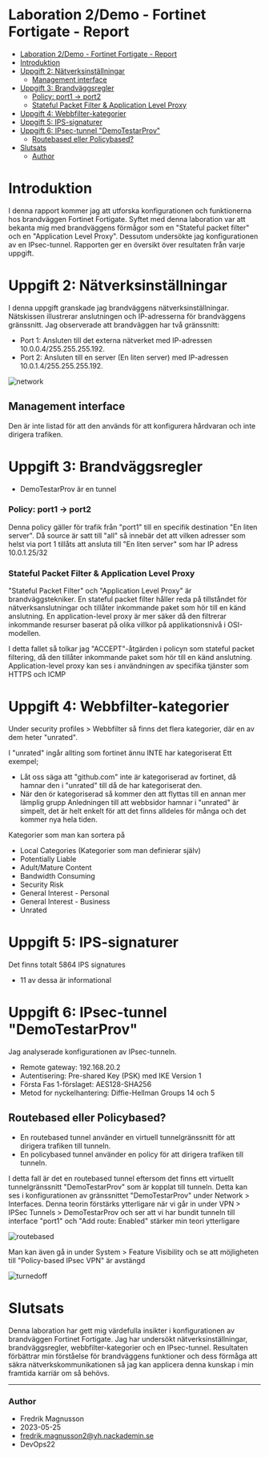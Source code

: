 # Laboration 2/Demo - Fortinet Fortigate - Report

- [Laboration 2/Demo - Fortinet Fortigate - Report](#laboration-2demo---fortinet-fortigate---report)
- [Introduktion](#introduktion)
- [Uppgift 2: Nätverksinställningar](#uppgift-2-nätverksinställningar)
  - [Management interface](#management-interface)
- [Uppgift 3: Brandväggsregler](#uppgift-3-brandväggsregler)
    - [Policy: port1 → port2](#policy-port1--port2)
    - [Stateful Packet Filter \& Application Level Proxy](#stateful-packet-filter--application-level-proxy)
- [Uppgift 4: Webbfilter-kategorier](#uppgift-4-webbfilter-kategorier)
- [Uppgift 5: IPS-signaturer](#uppgift-5-ips-signaturer)
- [Uppgift 6: IPsec-tunnel "DemoTestarProv"](#uppgift-6-ipsec-tunnel-demotestarprov)
  - [Routebased eller Policybased?](#routebased-eller-policybased)
- [Slutsats](#slutsats)
    - [Author](#author)


# Introduktion
I denna rapport kommer jag att utforska konfigurationen och funktionerna hos brandväggen Fortinet Fortigate. Syftet med denna laboration var att bekanta mig med brandväggens förmågor som en "Stateful packet filter" och en "Application Level Proxy". Dessutom undersökte jag konfigurationen av en IPsec-tunnel. Rapporten ger en översikt över resultaten från varje uppgift.

# Uppgift 2: Nätverksinställningar
I denna uppgift granskade jag brandväggens nätverksinställningar. Nätskissen illustrerar anslutningen och IP-adresserna för brandväggens gränssnitt. Jag observerade att brandväggen har två gränssnitt:

* Port 1: Ansluten till det externa nätverket med IP-adressen 10.0.0.4/255.255.255.192.
* Port 2: Ansluten till en server (En liten server) med IP-adressen 10.0.1.4/255.255.255.192.

![network](network.jpg)

## Management interface

Den är inte listad för att den används för att konfigurera hårdvaran och inte dirigera trafiken.

# Uppgift 3: Brandväggsregler
* DemoTestarProv är en tunnel

### Policy: port1 → port2

Denna policy gäller för trafik från "port1" till en specifik destination "En liten server". 
Då source är satt till "all" så innebär det att vilken adresser som helst via port 1 tillåts att ansluta till "En liten server" som har IP adress 10.0.1.25/32

### Stateful Packet Filter & Application Level Proxy
"Stateful Packet Filter" och "Application Level Proxy" är brandväggstekniker. En stateful packet filter håller reda på tillståndet för nätverksanslutningar och tillåter inkommande paket som hör till en känd anslutning. En application-level proxy är mer säker då den filtrerar inkommande resurser baserat på olika villkor på applikationsnivå i OSI-modellen.

I detta fallet så tolkar jag "ACCEPT"-åtgärden i  policyn som stateful packet filtering, då den tillåter inkommande paket som hör till en känd anslutning. Application-level proxy kan ses i användningen av specifika tjänster som HTTPS och ICMP

# Uppgift 4: Webbfilter-kategorier

Under security profiles > Webbfilter så finns det flera kategorier, där en av dem heter "unrated".

I "unrated" ingår allting som fortinet ännu INTE har kategoriserat
Ett exempel; 
* Låt oss säga att "github.com" inte är kategoriserad av fortinet, då hamnar den i "unrated" till då de har kategoriserat den.
* När den ör kategoriserad så kommer den att flyttas till en annan mer lämplig grupp
Anledningen till att webbsidor hamnar i "unrated" är simpelt, det är helt enkelt för att det finns alldeles för många och det kommer nya hela tiden.

Kategorier som man kan sortera på
* Local Categories (Kategorier som man definierar själv)
* Potentially Liable
* Adult/Mature Content
* Bandwidth Consuming
* Security Risk
* General Interest - Personal
* General Interest - Business
* Unrated

# Uppgift 5: IPS-signaturer

Det finns totalt 5864 IPS signatures
* 11 av dessa är informational

# Uppgift 6: IPsec-tunnel "DemoTestarProv"
Jag analyserade konfigurationen av IPsec-tunneln. 

* Remote gateway: 192.168.20.2
* Autentisering: Pre-shared Key (PSK) med IKE Version 1
* Första Fas 1-förslaget: AES128-SHA256
* Metod for nyckelhantering: Diffie-Hellman Groups 14 och 5

## Routebased eller Policybased?

* En routebased tunnel använder en virtuell tunnelgränssnitt för att dirigera trafiken till tunneln.
* En policybased tunnel använder en policy för att dirigera trafiken till tunneln.

I detta fall är det en routebased tunnel eftersom det finns ett virtuellt tunnelgränssnitt "DemoTestarProv" som är kopplat till tunneln. Detta kan ses i konfigurationen av gränssnittet "DemoTestarProv" under Network > Interfaces.
Denna teorin förstärks ytterligare när vi går in under VPN > IPSec Tunnels > DemoTestarProv och ser att vi har bundit tunneln till interface "port1" och "Add route: Enabled" stärker min teori ytterligare

![routebased](routebased.jpg)

Man kan även gå in under System > Feature Visibility och se att möjligheten till "Policy-based IPsec VPN" är avstängd

![turnedoff](turnedoff.jpg)

# Slutsats
Denna laboration har gett mig värdefulla insikter i konfigurationen av brandväggen Fortinet Fortigate. Jag har undersökt nätverksinställningar, brandväggsregler, webbfilter-kategorier och en IPsec-tunnel. Resultaten förbättrar min förståelse för brandväggens funktioner och dess förmåga att säkra nätverkskommunikationen så jag kan applicera denna kunskap i min framtida karriär om så behövs.

-------------
### Author
* Fredrik Magnusson
* 2023-05-25
* fredrik.magnusson2@yh.nackademin.se
* DevOps22